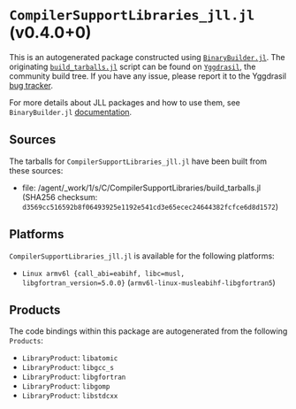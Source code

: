 # `CompilerSupportLibraries_jll.jl` (v0.4.0+0)

This is an autogenerated package constructed using [`BinaryBuilder.jl`](https://github.com/JuliaPackaging/BinaryBuilder.jl). The originating [`build_tarballs.jl`](https://github.com/JuliaPackaging/Yggdrasil/blob/43fedad7bc657c8345cc4a5ce30b950ecad3df7c/C/CompilerSupportLibraries/build_tarballs.jl) script can be found on [`Yggdrasil`](https://github.com/JuliaPackaging/Yggdrasil/), the community build tree.  If you have any issue, please report it to the Yggdrasil [bug tracker](https://github.com/JuliaPackaging/Yggdrasil/issues).

For more details about JLL packages and how to use them, see `BinaryBuilder.jl` [documentation](https://juliapackaging.github.io/BinaryBuilder.jl/dev/jll/).

## Sources

The tarballs for `CompilerSupportLibraries_jll.jl` have been built from these sources:

* file: /agent/_work/1/s/C/CompilerSupportLibraries/build_tarballs.jl (SHA256 checksum: `d3569cc516592b8f06493925e1192e541cd3e65ecec24644382fcfce6d8d1572`)

## Platforms

`CompilerSupportLibraries_jll.jl` is available for the following platforms:

* `Linux armv6l {call_abi=eabihf, libc=musl, libgfortran_version=5.0.0}` (`armv6l-linux-musleabihf-libgfortran5`)

## Products

The code bindings within this package are autogenerated from the following `Products`:

* `LibraryProduct`: `libatomic`
* `LibraryProduct`: `libgcc_s`
* `LibraryProduct`: `libgfortran`
* `LibraryProduct`: `libgomp`
* `LibraryProduct`: `libstdcxx`
